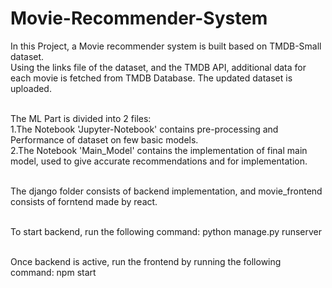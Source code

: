 # Movie-Recommender-System

In this Project, a Movie recommender system is built based on TMDB-Small dataset. 
<br /> Using the links file of the dataset, and the TMDB API, additional data for each movie is fetched from TMDB Database. The updated dataset is uploaded.

 <br /> The ML Part is divided into 2 files:
 <br /> 1.The Notebook 'Jupyter-Notebook' contains pre-processing and Performance of dataset on few basic models.
 <br /> 2.The Notebook 'Main_Model' contains the implementation of final main model, used to give accurate recommendations and for implementation.

<br /> The django folder consists of backend implementation, and movie_frontend consists of forntend made by react. 

<br /> To start backend, run the following command: python manage.py runserver

<br /> Once backend is active, run the frontend by running the following command: npm start
